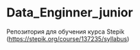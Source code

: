 # Data_Enginner_junior
Репозитория для обучения курса Stepik (https://stepik.org/course/137235/syllabus)
